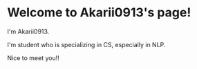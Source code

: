 # Welcome to Akarii0913's page!
I'm Akarii0913.

I'm student who is specializing in CS, especially in NLP.

Nice to meet you!!
